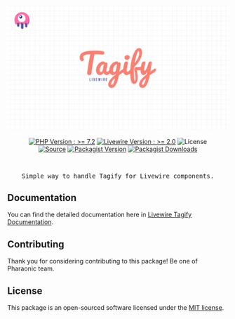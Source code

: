 <p align="center"><a href="https://pharaonic.io" target="_blank"><img src="https://raw.githubusercontent.com/Pharaonic/logos/main/livewire/tagify.jpg"></a></p>

<p align="center">
  <a href="https://php.net" target="_blank"><img src="https://img.shields.io/static/v1?label=PHP&message=%3E=7.2&color=blue&style=flat-square" alt="PHP Version : >= 7.2"></a>
  <a href="https://laravel-livewire.com" target="_blank"><img src="https://img.shields.io/static/v1?label=Livewire&message=2.0&color=fb70a9&style=flat-square" alt="Livewire Version : >= 2.0"></a>
  <img src="https://img.shields.io/static/v1?label=License&message=MIT&color=brightgreen&style=flat-square" alt="License">
  <br>
  <a href="https://packagist.org/packages/Pharaonic/livewire-tagify" target="_blank"><img src="https://img.shields.io/static/v1?label=Packagist&message=pharaonic/livewire-tagify&color=blue&logo=packagist&logoColor=white" alt="Source"></a>
  <a href="https://packagist.org/packages/pharaonic/livewire-tagify" target="_blank"><img src="https://poser.pugx.org/pharaonic/livewire-tagify/v" alt="Packagist Version"></a>
  <a href="https://packagist.org/packages/pharaonic/livewire-tagify" target="_blank"><img src="https://poser.pugx.org/pharaonic/livewire-tagify/downloads" alt="Packagist Downloads"></a>
</p>

<br>

<pre align="center">Simple way to handle Tagify for Livewire components.</pre>


## Documentation

You can find the detailed documentation here in [Livewire Tagify Documentation](https://pharaonic.io/packages/livewire/tagify).

## Contributing

Thank you for considering contributing to this package! Be one of Pharaonic team.

## License

This package is an open-sourced software licensed under the [MIT license](https://opensource.org/licenses/MIT).
